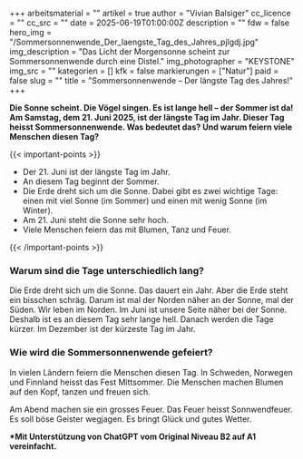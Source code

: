 +++
arbeitsmaterial = ""
artikel = true
author = "Vivian Balsiger"
cc_licence = ""
cc_src = ""
date = 2025-06-19T01:00:00Z
description = ""
fdw = false
hero_img = "/Sommersonnenwende_Der_laengste_Tag_des_Jahres_pjlgdj.jpg"
img_description = "Das Licht der Morgensonne scheint zur Sommersonnenwende durch eine Distel."
img_photographer = "KEYSTONE"
img_src = ""
kategorien = []
kfk = false
markierungen = ["Natur"]
paid = false
slug = ""
title = "Sommersonnenwende – Der längste Tag des Jahres!"
+++

**Die Sonne scheint. Die Vögel singen. Es ist lange hell – der Sommer ist da! Am Samstag, dem 21. Juni 2025, ist der längste Tag im Jahr. Dieser Tag heisst Sommersonnenwende. Was bedeutet das? Und warum feiern viele Menschen diesen Tag?**

{{< important-points >}}

<ul>

<li>Der 21. Juni ist der längste Tag im Jahr.
</li>

<li>An diesem Tag beginnt der Sommer.
</li>

<li>Die Erde dreht sich um die Sonne. Dabei gibt es zwei wichtige Tage: einen mit viel Sonne (im Sommer) und einen mit wenig Sonne (im Winter).
</li>

<li>Am 21. Juni steht die Sonne sehr hoch.
</li>

<li>Viele Menschen feiern das mit Blumen, Tanz und Feuer.
</li>

</ul>

{{< /important-points >}}

### Warum sind die Tage unterschiedlich lang?

Die Erde dreht sich um die Sonne. Das dauert ein Jahr. Aber die Erde steht ein bisschen schräg. Darum ist mal der Norden näher an der Sonne, mal der Süden. Wir leben im Norden. Im Juni ist unsere Seite näher bei der Sonne. Deshalb ist es an diesem Tag sehr lange hell. Danach werden die Tage kürzer. Im Dezember ist der kürzeste Tag im Jahr.

### Wie wird die Sommersonnenwende gefeiert?

In vielen Ländern feiern die Menschen diesen Tag. In Schweden, Norwegen und Finnland heisst das Fest Mittsommer. Die Menschen machen Blumen auf den Kopf, tanzen und freuen sich. 

Am Abend machen sie ein grosses Feuer. Das Feuer heisst Sonnwendfeuer. Es soll böse Geister wegjagen. Es bringt Glück und gutes Wetter.

**\*Mit Unterstützung von ChatGPT vom Original Niveau B2 auf A1 vereinfacht.**